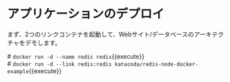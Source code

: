 # アプリケーションのデプロイ  
まず、2つのリンクコンテナを起動して、Webサイト/データベースのアーキテクチャをデモします。  

\# `docker run -d --name redis redis`{{execute}}  
\# `docker run -d --link redis:redis katacoda/redis-node-docker-example`{{execute}}  

